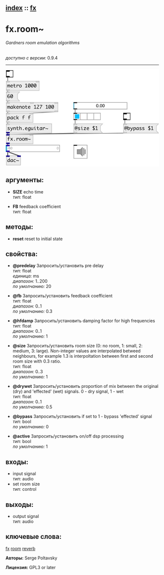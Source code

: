 [index](index.html) :: [fx](category_fx.html)
---

# fx.room~

###### Gardners room emulation algorithms

*доступно с версии:* 0.9.4

---




[![example](../examples/img/fx.room~.jpg)](../examples/pd/fx.room~.pd)



## аргументы:

* **SIZE**
echo time<br>
_тип:_ float<br>

* **FB**
feedback coefficient<br>
_тип:_ float<br>



## методы:

* **reset**
reset to initial state<br>




## свойства:

* **@predelay** 
Запросить/установить pre delay<br>
_тип:_ float<br>
_единица:_ ms<br>
_диапазон:_ 1..200<br>
_по умолчанию:_ 20<br>

* **@fb** 
Запросить/установить feedback coefficient<br>
_тип:_ float<br>
_диапазон:_ 0..1<br>
_по умолчанию:_ 0.3<br>

* **@hfdamp** 
Запросить/установить damping factor for high frequencies<br>
_тип:_ float<br>
_диапазон:_ 0..1<br>
_по умолчанию:_ 1<br>

* **@size** 
Запросить/установить room size (0: no room, 1: small, 2: medium, 3: large). Non-integer values are
interpolated betweed neighbours, for example 1.3 is interpoltation between
first and second room size with 0.3 ratio.<br>
_тип:_ float<br>
_диапазон:_ 0..3<br>
_по умолчанию:_ 1<br>

* **@drywet** 
Запросить/установить proportion of mix between the original (dry) and &#39;effected&#39; (wet) signals. 0 -
dry signal, 1 - wet<br>
_тип:_ float<br>
_диапазон:_ 0..1<br>
_по умолчанию:_ 0.5<br>

* **@bypass** 
Запросить/установить if set to 1 - bypass &#39;effected&#39; signal<br>
_тип:_ bool<br>
_по умолчанию:_ 0<br>

* **@active** 
Запросить/установить on/off dsp processing<br>
_тип:_ bool<br>
_по умолчанию:_ 1<br>



## входы:

* input signal<br>
_тип:_ audio
* set room size<br>
_тип:_ control



## выходы:

* output signal<br>
_тип:_ audio



## ключевые слова:

[fx](keywords/fx.html)
[room](keywords/room.html)
[reverb](keywords/reverb.html)






**Авторы:** Serge Poltavsky




**Лицензия:** GPL3 or later





